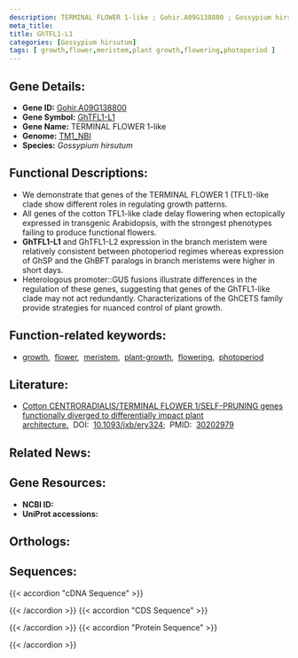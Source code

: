 ```yaml
---
description: TERMINAL FLOWER 1-like ; Gohir.A09G138800 ; Gossypium hirsutum
meta_title:
title: GhTFL1-L1
categories: [Gossypium hirsutum]
tags: [ growth,flower,meristem,plant growth,flowering,photoperiod ]
---
```


## Gene Details:
- **Gene ID:**	[Gohir.A09G138800](https://yanglab.hzau.edu.cn/cott/PublicFun/total_jump.1?target=genomics/gene_index&gene_id=Gohir.A09G138800)
- **Gene Symbol:** <u>GhTFL1-L1</u>
- **Gene Name:** TERMINAL FLOWER 1-like
- **Genome:** [TM1_NBI](https://yanglab.hzau.edu.cn/CottonMD/download.1)
- **Species:** *Gossypium hirsutum*

## Functional Descriptions:
   - We demonstrate that genes of the TERMINAL FLOWER 1 (TFL1)-like clade show different roles in regulating growth patterns.
   - All genes of the cotton TFL1-like clade delay flowering when ectopically expressed in transgenic Arabidopsis, with the strongest phenotypes failing to produce functional flowers.
   - **GhTFL1-L1** and GhTFL1-L2 expression in the branch meristem were relatively consistent between photoperiod regimes whereas expression of GhSP and the GhBFT paralogs in branch meristems were higher in short days.
   - Heterologous promoter::GUS fusions illustrate differences in the regulation of these genes, suggesting that genes of the GhTFL1-like clade may not act redundantly. Characterizations of the GhCETS family provide strategies for nuanced control of plant growth.

## Function-related keywords:
   - [growth](/tags/growth/),&nbsp;&nbsp;[flower](/tags/flower/),&nbsp;&nbsp;[meristem](/tags/meristem/),&nbsp;&nbsp;[plant-growth](/tags/plant-growth/),&nbsp;&nbsp;[flowering](/tags/flowering/),&nbsp;&nbsp;[photoperiod](/tags/photoperiod/)

## Literature:
   - [Cotton CENTRORADIALIS/TERMINAL FLOWER 1/SELF-PRUNING genes functionally diverged to differentially impact plant architecture.](https://doi.org/10.1093/jxb/ery324)&nbsp;&nbsp;DOI:&nbsp;&nbsp;[10.1093/jxb/ery324](https://doi.org/10.1093/jxb/ery324);&nbsp;&nbsp;PMID:&nbsp;&nbsp;[30202979](https://pubmed.ncbi.nlm.nih.gov/30202979/)

## Related News:

## Gene Resources:
- **NCBI ID:**  [](https://www.ncbi.nlm.nih.gov/gene/?term=)
- **UniProt accessions:**  [](https://www.uniprot.org/uniprotkb//entry)

## Orthologs:

## Sequences:
{{< accordion "cDNA Sequence" >}}

{{< /accordion >}}
{{< accordion "CDS Sequence" >}}

{{< /accordion >}}
{{< accordion "Protein Sequence" >}}

{{< /accordion >}}
